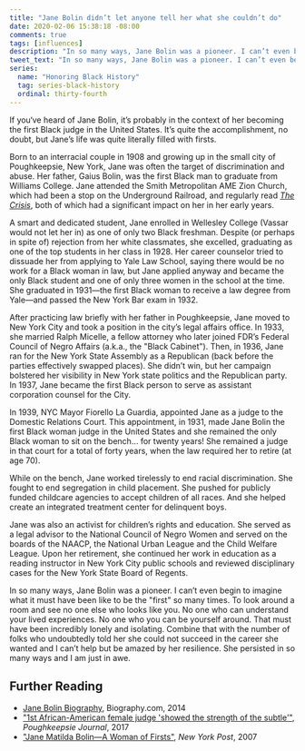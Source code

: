 ```yaml
---
title: "Jane Bolin didn’t let anyone tell her what she couldn’t do"
date: 2020-02-06 15:38:18 -08:00
comments: true
tags: [influences]
description: "In so many ways, Jane Bolin was a pioneer. I can’t even begin to imagine what it must have been like to be the “first” so many times."
tweet_text: "In so many ways, Jane Bolin was a pioneer. I can’t even begin to imagine what it must have been like to be the “first” so many times."
series:
  name: "Honoring Black History"
  tag: series-black-history
  ordinal: thirty-fourth
---
```


If you‘ve heard of Jane Bolin, it’s probably in the context of her becoming the first Black judge in the United States. It’s quite the accomplishment, no doubt, but Jane’s life was quite literally filled with firsts. 

<!-- more -->

Born to an interracial couple in 1908 and growing up in the small city of Poughkeepsie, New York, Jane was often the target of discrimination and abuse. Her father, Gaius Bolin, was the first Black man to graduate from Williams College. Jane attended the Smith Metropolitan <abbr aria-label="African Methodist Episcopal">AME</abbr> Zion Church, which had been a stop on the Underground Railroad, and regularly read [<cite>The Crisis</cite>](https://en.wikipedia.org/wiki/The_Crisis), both of which had a significant impact on her in her early years.

A smart and dedicated student, Jane enrolled in Wellesley College (Vassar would not let her in) as one of only two Black freshman. Despite (or perhaps in spite of) rejection from her white classmates, she excelled, graduating as one of the top students in her class in 1928. Her career counselor tried to dissuade her from applying to Yale Law School, saying there would be no work for a Black woman in law, but Jane applied anyway and became the only Black student and one of only three women in the school at the time. She graduated in 1931—the first Black woman to receive a law degree from Yale—and passed the New York Bar exam in 1932.

After practicing law briefly with her father in Poughkeepsie, Jane moved to New York City and took a position in the city’s legal affairs office. In 1933, she married Ralph Micelle, a fellow attorney who later joined FDR’s Federal Council of Negro Affairs (a.k.a., the "Black Cabinet"). Then, in 1936, Jane ran for the New York State Assembly as a Republican (back before the parties effectively swapped places). She didn’t win, but her campaign bolstered her visibility in New York state politics and the Republican party. In 1937, Jane became the first Black person to serve as assistant corporation counsel for the City.

In 1939, NYC Mayor Fiorello La Guardia, appointed Jane as a judge to the Domestic Relations Court. This appointment, in 1931, made Jane Bolin the first Black woman judge in the United States and she remained the only Black woman to sit on the bench… for twenty years! She remained a judge in that court for a total of forty years, when the law required her to retire (at age 70).

While on the bench, Jane worked tirelessly to end racial discrimination. She fought to end segregation in child placement. She pushed for publicly funded childcare agencies to accept children of all races. And she helped create an integrated treatment center for delinquent boys.

Jane was also an activist for children’s rights and education. She served as a legal advisor to the National Council of Negro Women and served on the boards of the NAACP, the National Urban League and the Child Welfare League. Upon her retirement, she continued her work in education as a reading instructor in New York City public schools and reviewed disciplinary cases for the New York State Board of Regents.

In so many ways, Jane Bolin was a pioneer. I can’t even begin to imagine what it must have been like to be the "first" so many times. To look around a room and see no one else who looks like you. No one who can understand your lived experiences. No one who you can be yourself around. That must have been incredibly lonely and isolating. Combine that with the number of folks who undoubtedly told her she could not succeed in the career she wanted and I can’t help but be amazed by her resilience. She persisted in so many ways and I am just in awe.

## Further Reading

* [Jane Bolin Biography](https://www.biography.com/political-figure/jane-bolin), Biography.com, 2014
* ["1st African-American female judge 'showed the strength of the subtle'"](https://www.poughkeepsiejournal.com/story/life/2017/02/13/african-american-female-judge-jane-matilda-bolin-poughkeepsie-high-school-williams-college-gaius-historical-society-of-the-new-york-courts/97851416/), <cite>Poughkeepsie Journal</cite>, 2017
* ["Jane Matilda Bolin—A Woman of Firsts"](https://nypost.com/2007/02/09/jane-matilda-bolin-a-woman-of-firsts/), <cite>New York Post</cite>, 2007